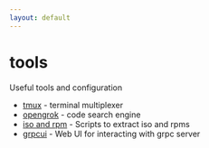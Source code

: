 ```yaml
---
layout: default
---
```


# tools

Useful tools and configuration

- [tmux](tmux.md) - terminal multiplexer 
- [opengrok](opengrok.md) - code search engine
- [iso and rpm](iso_rpm.md) - Scripts to extract iso and rpms
- [grpcui](grpcui.md) - Web UI for interacting with grpc server
